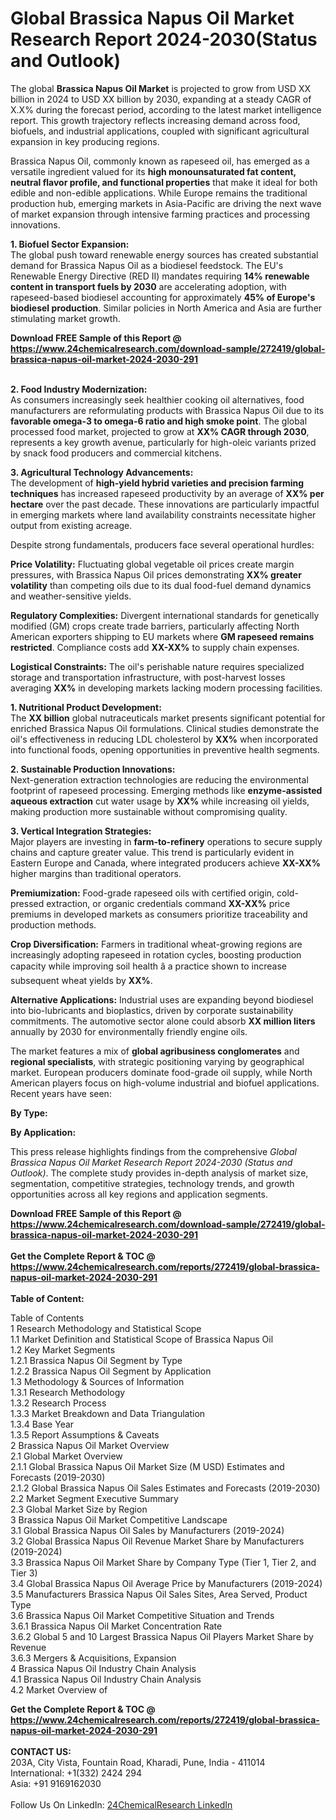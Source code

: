 <h1>Global Brassica Napus Oil Market Research Report 2024-2030(Status and Outlook)</h1><p>The global <strong>Brassica Napus Oil Market</strong> is projected to grow from USD XX billion in 2024 to USD XX billion by 2030, expanding at a steady CAGR of X.X% during the forecast period, according to the latest market intelligence report. This growth trajectory reflects increasing demand across food, biofuels, and industrial applications, coupled with significant agricultural expansion in key producing regions.</p><p>Brassica Napus Oil, commonly known as rapeseed oil, has emerged as a versatile ingredient valued for its <strong>high monounsaturated fat content, neutral flavor profile, and functional properties</strong> that make it ideal for both edible and non-edible applications. While Europe remains the traditional production hub, emerging markets in Asia-Pacific are driving the next wave of market expansion through intensive farming practices and processing innovations.</p><p><strong>1. Biofuel Sector Expansion:</strong><br>
The global push toward renewable energy sources has created substantial demand for Brassica Napus Oil as a biodiesel feedstock. The EU's Renewable Energy Directive (RED II) mandates requiring <strong>14% renewable content in transport fuels by 2030</strong> are accelerating adoption, with rapeseed-based biodiesel accounting for approximately <strong>45% of Europe's biodiesel production</strong>. Similar policies in North America and Asia are further stimulating market growth.</p><div><b>Download FREE Sample of this Report @ 
            <a href="https://www.24chemicalresearch.com/download-sample/272419/global-brassica-napus-oil-market-2024-2030-291">
            https://www.24chemicalresearch.com/download-sample/272419/global-brassica-napus-oil-market-2024-2030-291</a></b></div><br><p><strong>2. Food Industry Modernization:</strong><br>
As consumers increasingly seek healthier cooking oil alternatives, food manufacturers are reformulating products with Brassica Napus Oil due to its <strong>favorable omega-3 to omega-6 ratio and high smoke point</strong>. The global processed food market, projected to grow at <strong>XX% CAGR through 2030</strong>, represents a key growth avenue, particularly for high-oleic variants prized by snack food producers and commercial kitchens.</p><p><strong>3. Agricultural Technology Advancements:</strong><br>
The development of <strong>high-yield hybrid varieties and precision farming techniques</strong> has increased rapeseed productivity by an average of <strong>XX% per hectare</strong> over the past decade. These innovations are particularly impactful in emerging markets where land availability constraints necessitate higher output from existing acreage.</p><p>Despite strong fundamentals, producers face several operational hurdles:</p><p><strong>Price Volatility:</strong> Fluctuating global vegetable oil prices create margin pressures, with Brassica Napus Oil prices demonstrating <strong>XX% greater volatility</strong> than competing oils due to its dual food-fuel demand dynamics and weather-sensitive yields.</p><p><strong>Regulatory Complexities:</strong> Divergent international standards for genetically modified (GM) crops create trade barriers, particularly affecting North American exporters shipping to EU markets where <strong>GM rapeseed remains restricted</strong>. Compliance costs add <strong>XX-XX%</strong> to supply chain expenses.</p><p><strong>Logistical Constraints:</strong> The oil's perishable nature requires specialized storage and transportation infrastructure, with post-harvest losses averaging <strong>XX%</strong> in developing markets lacking modern processing facilities.</p><p><strong>1. Nutritional Product Development:</strong><br>
The <strong>XX billion</strong> global nutraceuticals market presents significant potential for enriched Brassica Napus Oil formulations. Clinical studies demonstrate the oil's effectiveness in reducing LDL cholesterol by <strong>XX%</strong> when incorporated into functional foods, opening opportunities in preventive health segments.</p><p><strong>2. Sustainable Production Innovations:</strong><br>
Next-generation extraction technologies are reducing the environmental footprint of rapeseed processing. Emerging methods like <strong>enzyme-assisted aqueous extraction</strong> cut water usage by <strong>XX%</strong> while increasing oil yields, making production more sustainable without compromising quality.</p><p><strong>3. Vertical Integration Strategies:</strong><br>
Major players are investing in <strong>farm-to-refinery</strong> operations to secure supply chains and capture greater value. This trend is particularly evident in Eastern Europe and Canada, where integrated producers achieve <strong>XX-XX%</strong> higher margins than traditional operators.</p><p><strong>Premiumization:</strong> Food-grade rapeseed oils with certified origin, cold-pressed extraction, or organic credentials command <strong>XX-XX%</strong> price premiums in developed markets as consumers prioritize traceability and production methods.</p><p><strong>Crop Diversification:</strong> Farmers in traditional wheat-growing regions are increasingly adopting rapeseed in rotation cycles, boosting production capacity while improving soil health â a practice shown to increase subsequent wheat yields by <strong>XX%</strong>.</p><p><strong>Alternative Applications:</strong> Industrial uses are expanding beyond biodiesel into bio-lubricants and bioplastics, driven by corporate sustainability commitments. The automotive sector alone could absorb <strong>XX million liters</strong> annually by 2030 for environmentally friendly engine oils.</p><p>The market features a mix of <strong>global agribusiness conglomerates</strong> and <strong>regional specialists</strong>, with strategic positioning varying by geographical market. European producers dominate food-grade oil supply, while North American players focus on high-volume industrial and biofuel applications. Recent years have seen:</p><p><strong>By Type:</strong></p><p><strong>By Application:</strong></p><p>This press release highlights findings from the comprehensive <em>Global Brassica Napus Oil Market Research Report 2024-2030 (Status and Outlook)</em>. The complete study provides in-depth analysis of market size, segmentation, competitive strategies, technology trends, and growth opportunities across all key regions and application segments.</p><div><b>Download FREE Sample of this Report @ 
            <a href="https://www.24chemicalresearch.com/download-sample/272419/global-brassica-napus-oil-market-2024-2030-291">
            https://www.24chemicalresearch.com/download-sample/272419/global-brassica-napus-oil-market-2024-2030-291</a></b></div><br><div><b>Get the Complete Report & TOC @ 
            <a href="https://www.24chemicalresearch.com/reports/272419/global-brassica-napus-oil-market-2024-2030-291">
            https://www.24chemicalresearch.com/reports/272419/global-brassica-napus-oil-market-2024-2030-291</a></b></div><br>
            <b>Table of Content:</b><p>Table of Contents<br />
1 Research Methodology and Statistical Scope<br />
1.1 Market Definition and Statistical Scope of Brassica Napus Oil<br />
1.2 Key Market Segments<br />
1.2.1 Brassica Napus Oil Segment by Type<br />
1.2.2 Brassica Napus Oil Segment by Application<br />
1.3 Methodology & Sources of Information<br />
1.3.1 Research Methodology<br />
1.3.2 Research Process<br />
1.3.3 Market Breakdown and Data Triangulation<br />
1.3.4 Base Year<br />
1.3.5 Report Assumptions & Caveats<br />
2 Brassica Napus Oil Market Overview<br />
2.1 Global Market Overview<br />
2.1.1 Global Brassica Napus Oil Market Size (M USD) Estimates and Forecasts (2019-2030)<br />
2.1.2 Global Brassica Napus Oil Sales Estimates and Forecasts (2019-2030)<br />
2.2 Market Segment Executive Summary<br />
2.3 Global Market Size by Region<br />
3 Brassica Napus Oil Market Competitive Landscape<br />
3.1 Global Brassica Napus Oil Sales by Manufacturers (2019-2024)<br />
3.2 Global Brassica Napus Oil Revenue Market Share by Manufacturers (2019-2024)<br />
3.3 Brassica Napus Oil Market Share by Company Type (Tier 1, Tier 2, and Tier 3)<br />
3.4 Global Brassica Napus Oil Average Price by Manufacturers (2019-2024)<br />
3.5 Manufacturers Brassica Napus Oil Sales Sites, Area Served, Product Type<br />
3.6 Brassica Napus Oil Market Competitive Situation and Trends<br />
3.6.1 Brassica Napus Oil Market Concentration Rate<br />
3.6.2 Global 5 and 10 Largest Brassica Napus Oil Players Market Share by Revenue<br />
3.6.3 Mergers & Acquisitions, Expansion<br />
4 Brassica Napus Oil Industry Chain Analysis<br />
4.1 Brassica Napus Oil Industry Chain Analysis<br />
4.2 Market Overview of</p><div><b>Get the Complete Report & TOC @ 
            <a href="https://www.24chemicalresearch.com/reports/272419/global-brassica-napus-oil-market-2024-2030-291">
            https://www.24chemicalresearch.com/reports/272419/global-brassica-napus-oil-market-2024-2030-291</a></b></div><br><b>CONTACT US:</b><br>
            203A, City Vista, Fountain Road, Kharadi, Pune, India - 411014<br>
            International: +1(332) 2424 294<br>
            Asia: +91 9169162030 <br><br>
            Follow Us On LinkedIn: <a href="https://www.linkedin.com/company/24chemicalresearch/">24ChemicalResearch LinkedIn</a>